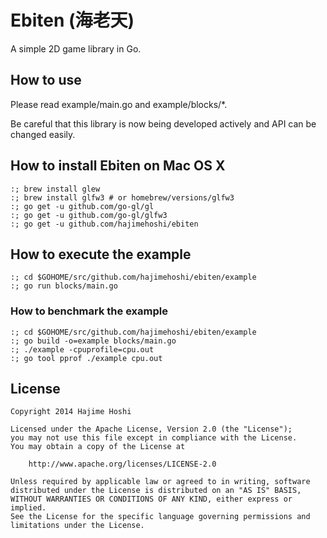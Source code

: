 # Ebiten (海老天)

A simple 2D game library in Go.

## How to use

Please read example/main.go and example/blocks/*.

Be careful that this library is now being developed actively and API can be
changed easily.

## How to install Ebiten on Mac OS X

```
:; brew install glew
:; brew install glfw3 # or homebrew/versions/glfw3
:; go get -u github.com/go-gl/gl
:; go get -u github.com/go-gl/glfw3
:; go get -u github.com/hajimehoshi/ebiten
```

## How to execute the example

```
:; cd $GOHOME/src/github.com/hajimehoshi/ebiten/example
:; go run blocks/main.go
```

### How to benchmark the example

```
:; cd $GOHOME/src/github.com/hajimehoshi/ebiten/example
:; go build -o=example blocks/main.go
:; ./example -cpuprofile=cpu.out
:; go tool pprof ./example cpu.out
```

## License

```
Copyright 2014 Hajime Hoshi

Licensed under the Apache License, Version 2.0 (the "License");
you may not use this file except in compliance with the License.
You may obtain a copy of the License at

    http://www.apache.org/licenses/LICENSE-2.0

Unless required by applicable law or agreed to in writing, software
distributed under the License is distributed on an "AS IS" BASIS,
WITHOUT WARRANTIES OR CONDITIONS OF ANY KIND, either express or implied.
See the License for the specific language governing permissions and
limitations under the License.
```
